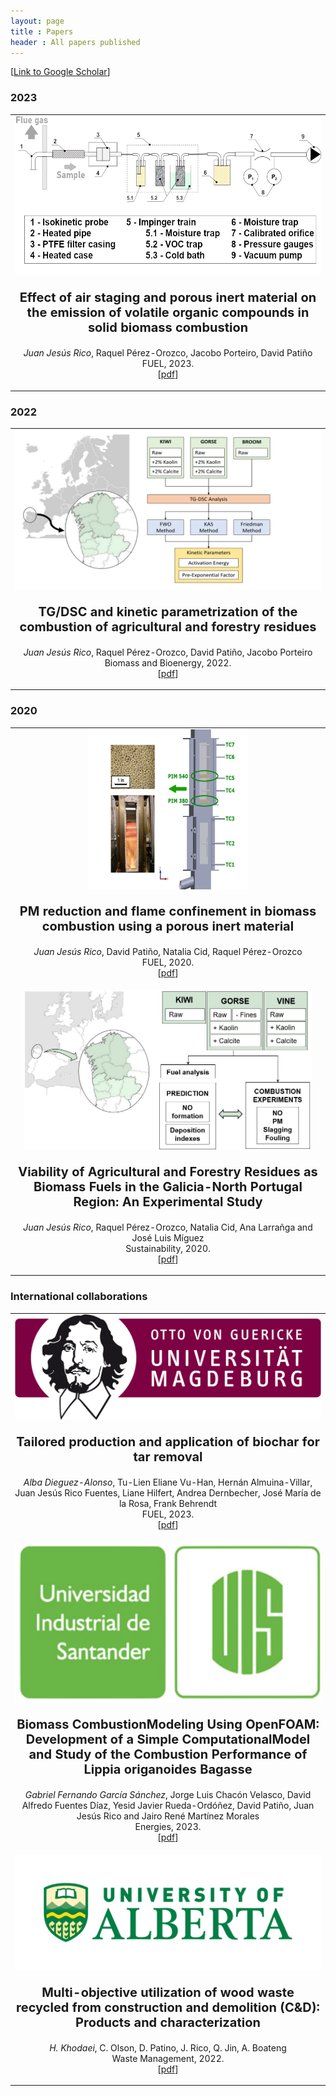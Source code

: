 ```yaml
---
layout: page
title : Papers
header : All papers published
---
```

[<a href='https://scholar.google.com/citations?hl=es&user=eB0Gb3EAAAAJ&view_op=list_works&sortby=title'>Link to Google Scholar</a>]


<h3> 2023</h3>


<table class="imgtable">
  <tr>
    <td align="center" valign="middle">
		<img class="middle" src="/images/papers/impingers.png" alt="TG/DSC" width="530" height="256"/>
		<p style="font-size:20px; ">
			<b>Effect of air staging and porous inert material on the emission of volatile organic compounds in solid biomass combustion</b> <br />
		</p>
		<p> <i>Juan Jesús Rico</i>, Raquel Pérez-Orozco, Jacobo Porteiro, David Patiño <br />
			FUEL, 2023. <br />
			[<a href="https://doi.org/10.1016/j.fuel.2023.128907">pdf</a>]
		</p>
    </td>
  </tr>
</table>


<h3> 2022</h3>
<table class="imgtable">
  <tr>
    <td align="center" valign="middle">
		<img class="middle" src="/images/papers/TGDSC.png" alt="TG/DSC" width="500" height="256"/>
		<p style="font-size:20px; ">
			<b>TG/DSC and kinetic parametrization of the combustion of agricultural and forestry residues</b> <br />
		</p>
		<p> <i>Juan Jesús Rico</i>, Raquel Pérez-Orozco, David Patiño, Jacobo Porteiro <br />
			Biomass and Bioenergy, 2022. <br />
			[<a href="https://doi.org/10.1016/j.biombioe.2022.106485">pdf</a>]
		</p>
    </td>
  </tr>
</table>


<h3> 2020</h3>
<table class="imgtable">
  <tr>
    <td align="center" valign="middle">
		<img class="middle" src="/images/papers/PIMdeep.jpg" alt="PIM" width="256" height="256"/>
		<p style="font-size:20px; ">
			<b>PM reduction and flame confinement in biomass combustion using a porous inert material</b> <br />
		</p>
		<p> <i>Juan Jesús Rico</i>, David Patiño, Natalia Cid, Raquel Pérez-Orozco <br />
			FUEL, 2020. <br />
			[<a href="https://doi.org/10.1016/j.fuel.2020.118496">pdf</a>]
		</p>
    </td>
  </tr>
  <tr>
    <td align="center" valign="middle">
		<img class="middle" src="/images/papers/esquema.png" alt="Combustibles" width="460" height="256"/>
		<p style="font-size:20px; ">
			<b>Viability of Agricultural and Forestry Residues as Biomass Fuels in the Galicia-North Portugal Region: An Experimental Study</b> <br />
		</p>
		<p> <i>Juan Jesús Rico</i>, Raquel Pérez-Orozco, Natalia Cid, Ana Larrañga and José Luis Míguez <br />
			Sustainability, 2020. <br />
			[<a href="http://dx.doi.org/10.3390/su12198206">pdf</a>]
		</p>
    </td>
  </tr>
</table>


<h3> International collaborations</h3>


<table class="imgtable">
  <tr>
    <td align="center" valign="middle">
		<img class="middle" src="/images/papers/ovgu.jpg" alt="Biochar" width="500" height="169"/>
		<p style="font-size:20px; ">
			<b>Tailored production and application of biochar for tar removal</b> <br />
		</p>
		<p> <i>Alba Dieguez-Alonso</i>, Tu-Lien Eliane Vu-Han, Hernán Almuina-Villar, Juan Jesús Rico Fuentes, Liane Hilfert, Andrea Dernbecher, José María de la Rosa, Frank Behrendt <br />
			FUEL, 2023. <br />
			[<a href="https://doi.org/10.1016/j.fuel.2023.128306">pdf</a>]
		</p>
    </td>
  </tr>
  <tr>
    <td align="center" valign="middle">
		<img class="middle" src="/images/papers/santander.png" alt="Bucaramanga" width="500" height="256"/>
		<p style="font-size:20px; ">
			<b>Biomass CombustionModeling Using OpenFOAM: Development of a Simple ComputationalModel and Study of the Combustion Performance of Lippia origanoides Bagasse</b> <br />
		</p>
		<p> <i> Gabriel Fernando García Sánchez</i>, Jorge Luis Chacón Velasco, David Alfredo Fuentes Díaz, Yesid Javier Rueda-Ordóñez, David Patiño, Juan Jesús Rico and Jairo René Martínez Morales<br />
			Energies, 2023. <br />
			[<a href="https://doi.org/10.3390/en16062932">pdf</a>]
		</p>
    </td>
  </tr>
  <tr>
    <td align="center" valign="middle">
		<img class="middle" src="/images/papers/alberta.png" alt="Alberta" width="500" height="186"/>
		<p style="font-size:20px; ">
			<b>Multi-objective utilization of wood waste recycled from construction and demolition (C&D): Products and characterization</b> <br />
		</p>
		<p> <i>H. Khodaei</i>, C. Olson, D. Patino, J. Rico, Q. Jin, A. Boateng <br />
			Waste Management, 2022. <br />
			[<a href="https://doi.org/10.1016/j.wasman.2022.06.021">pdf</a>]
		</p>
    </td>
  </tr>
</table>